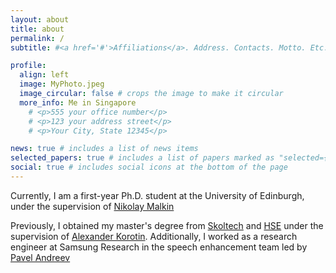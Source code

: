 ```yaml
---
layout: about
title: about
permalink: /
subtitle: #<a href='#'>Affiliations</a>. Address. Contacts. Motto. Etc.

profile:
  align: left
  image: MyPhoto.jpeg
  image_circular: false # crops the image to make it circular
  more_info: Me in Singapore
    # <p>555 your office number</p>
    # <p>123 your address street</p>
    # <p>Your City, State 12345</p>

news: true # includes a list of news items
selected_papers: true # includes a list of papers marked as "selected={true}"
social: true # includes social icons at the bottom of the page
---
```



Currently, I am a first-year Ph.D. student at the University of Edinburgh, under the 
supervision of [Nikolay Malkin](https://malkin1729.github.io/)

Previously, I obtained my master's degree from [Skoltech](https://new.skoltech.ru/en/) and 
[HSE](https://www.hse.ru/en/) under the supervision 
of [Alexander Korotin](https://akorotin.netlify.app/). Additionally, I worked as a research engineer at Samsung Research in the speech enhancement team led by [Pavel Andreev](https://scholar.google.com/citations?user=jIl4FywAAAAJ) 